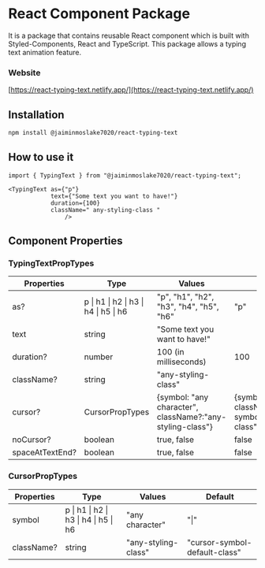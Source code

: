 # React Component Package

It is a package that contains reusable React component which is built with Styled-Components, React and TypeScript.
This package allows a typing text animation feature.

### Website

[https://react-typing-text.netlify.app/](https://react-typing-text.netlify.app/)

## Installation

```bash
npm install @jaiminmoslake7020/react-typing-text
```

## How to use it

```code
import { TypingText } from "@jaiminmoslake7020/react-typing-text";
```

```code
<TypingText as={"p"}
            text={"Some text you want to have!"}
            duration={100}
            className=" any-styling-class "
                />
```

## Component Properties

### TypingTextPropTypes

| Properties      | Type                                  | Values                                                     | Default                                                   |
|-----------------|---------------------------------------|------------------------------------------------------------|-----------------------------------------------------------|
| as?             | p \| h1 \| h2 \| h3 \| h4 \| h5 \| h6 | "p", "h1", "h2", "h3", "h4", "h5", "h6"                    | "p"                                                       |
| text            | string                                | "Some text you want to have!"                              |                                                           |
| duration?       | number                                | 100      (in milliseconds)                                 | 100                                                       |
| className?      | string                                | "any-styling-class"                                        |                                                           |
| cursor?         | CursorPropTypes                       | {symbol: "any character",  className?:"any-styling-class"} | {symbol: "\|",  className?:"cursor-symbol-default-class"} |
| noCursor?       | boolean                               | true, false                                                | false                                                     |
| spaceAtTextEnd? | boolean                               | true, false                                                | false                                                     |

### CursorPropTypes

| Properties | Type                                  | Values              | Default                       |
|------------|---------------------------------------|---------------------|-------------------------------|
| symbol     | p \| h1 \| h2 \| h3 \| h4 \| h5 \| h6 | "any character"     | "\|"                          |
| className? | string                                | "any-styling-class" | "cursor-symbol-default-class" |

